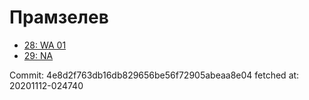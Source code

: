 # Прамзелев
- [28: WA 01](28.md)
- [29: NA](29.md)

Commit: 4e8d2f763db16db829656be56f72905abeaa8e04
 fetched at: 20201112-024740
